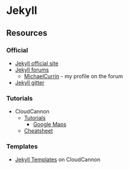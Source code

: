 # Jekyll

## Resources

### Official

- [Jekyll official site](http://jekyllrb.com/)
- [Jekyll forums](http://talk.jekyllrb.com/)
    - [MichaelCurrin](https://talk.jekyllrb.com/u/MichaelCurrin/activity) - my profile on the forum
- [Jekyll gitter](https://gitter.im/jekyll/jekyll)

### Tutorials

- CloudCannon
    - [Tutorials](https://learn.cloudcannon.com/tutorials)
        - [Google Maps](https://learn.cloudcannon.com/jekyll/google-maps/)
    - [Cheatsheet](https://learn.cloudcannon.com/jekyll-cheat-sheet/)
 
### Templates

- [Jekyll Templates](https://learn.cloudcannon.com/jekyll-templates/) on CloudCannon
